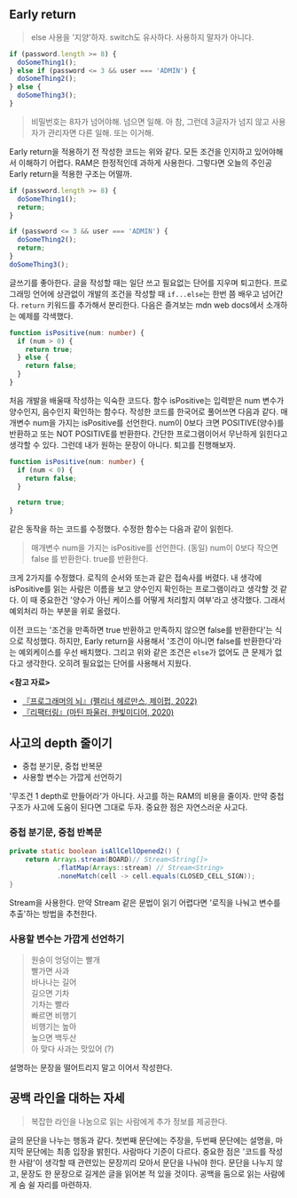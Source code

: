 ## Early return

> else 사용을 '지양'하자. switch도 유사하다. 사용하지 말자가 아니다.

```typescript
if (password.length >= 8) {
  doSomeThing1();
} else if (password <= 3 && user === 'ADMIN') {
  doSomeThing2();
} else {
  doSomeThing3();
}
```

> 비밀번호는 8자가 넘어야해. 넘으면 일해. 아 참, 그런데 3글자가 넘지 않고 사용자가 관리자면 다른 일해. 또는 이거해.

Early return을 적용하기 전 작성한 코드는 위와 같다. 모든 조건을 인지하고 있어야해서 이해하기 어렵다.
RAM은 한정적인데 과하게 사용한다. 그렇다면 오늘의 주인공 Early return을 적용한 구조는 어떨까.

```typescript
if (password.length >= 8) {
  doSomeThing1();
  return;
}

if (password <= 3 && user === 'ADMIN') {
  doSomeThing2();
  return;
}
doSomeThing3();
```

글쓰기를 좋아한다. 글을 작성할 때는 일단 쓰고 필요없는 단어를 지우며 퇴고한다. 프로그래밍 언어에 상관없이 개발의 조건을 작성할 때 `if...else`는 한번 쯤 배우고 넘어간다.
`return` 키워드를 추가해서 분리한다. 다음은 즐겨보는 mdn web docs에서 소개하는 예제를 각색했다.

```typescript
function isPositive(num: number) {
  if (num > 0) {
    return true;
  } else {
    return false;
  }
}
```

처음 개발을 배울때 작성하는 익숙한 코드다. 함수 isPositive는 입력받은 num 변수가 양수인지, 음수인지 확인하는 함수다. 작성한 코드를 한국어로 풀어쓰면 다음과 같다.
매개변수 num을 가지는 isPositive를 선언한다. num이 0보다 크면 POSITIVE(양수)를 반환하고 또는 NOT POSITIVE를 반환한다.
간단한 프로그램이어서 무난하게 읽힌다고 생각할 수 있다. 그런데 내가 원하는 문장이 아니다. 퇴고를 진행해보자.

```typescript
function isPositive(num: number) {
  if (num < 0) {
    return false;
  }

  return true;
}
```

같은 동작을 하는 코드를 수정했다. 수정한 함수는 다음과 같이 읽힌다.

> 매개변수 num을 가지는 isPositive를 선언한다. (동일) num이 0보다 작으면 false 를 반환한다. true를 반환한다.

크게 2가지를 수정했다. 로직의 순서와 또는과 같은 접속사를 버렸다. 내 생각에 isPositive를 읽는 사람은 이름을 보고 양수인지 확인하는 프로그램이라고 생각할 것 같다.
이 때 중요한건 '양수가 아닌 케이스를 어떻게 처리할지 여부'라고 생각했다. 그래서 예외처리 하는 부분을 위로 올렸다.

이전 코드는 '조건을 만족하면 true 반환하고 만족하지 않으면 false를 반환한다'는 식으로 작성했다.
하지만, Early return을 사용해서 '조건이 아니면 false를 반환한다'라는 예외케이스를 우선 배치했다.
그리고 위와 같은 조건은 `else`가 없어도 큰 문제가 없다고 생각한다. 오히려 필요없는 단어를 사용해서 지웠다.

**<참고 자료>**

- [『프로그래머의 뇌』(펠리너 헤르만스, 제이펍, 2022)](https://product.kyobobook.co.kr/detail/S000001952236)
- [『리팩터링』(마틴 파울러, 한빛미디어, 2020)](https://product.kyobobook.co.kr/detail/S000001810241)

## 사고의 depth 줄이기

- 중첩 분기문, 중첩 반복문
- 사용할 변수는 가깝게 선언하기

'무조건 1 depth로 만들어라'가 아니다. 사고를 하는 RAM의 비용을 줄이자. 만약 중첩 구조가 사고에 도움이 된다면 그대로 두자. 중요한 점은 자연스러운 사고다.

### 중첩 분기문, 중첩 반복문

```java
private static boolean isAllCellOpened2() {
    return Arrays.stream(BOARD)// Stream<String[]>
            .flatMap(Arrays::stream) // Stream<String>
            .noneMatch(cell -> cell.equals(CLOSED_CELL_SIGN));
}
```

Stream을 사용한다. 만약 Stream 같은 문법이 읽기 어렵다면 '로직을 나눠고 변수를 추출'하는 방법을 추천한다.

### 사용할 변수는 가깝게 선언하기

> 원숭이 엉덩이는 빨개<br>
> 빨가면 사과<br>
> 바나나는 길어<br>
> 길으면 기차<br>
> 기차는 빨라<br>
> 빠르면 비행기<br>
> 비행기는 높아<br>
> 높으면 백두산<br>
> 아 맞다 사과는 맛있어 (?)

설명하는 문장을 떨어트리지 말고 이어서 작성한다.

## 공백 라인을 대하는 자세

> 복잡한 라인을 나눔으로 읽는 사람에게 추가 정보를 제공한다.

글의 문단을 나누는 행동과 같다. 첫번째 문단에는 주장을, 두번째 문단에는 설명을, 마지막 문단에는 최종 입장을 밝힌다. 사람마다 기준이 다르다.
중요한 점은 '코드를 작성한 사람'이 생각할 때 관련있는 문장끼리 모아서 문단을 나눠야 한다. 문단을 나누지 않고, 문장도 한 문장으로 길게쓴 글을 읽어본 적 있을 것이다.
공백을 둠으로 읽는 사람에게 숨 쉴 자리를 마련하자.
